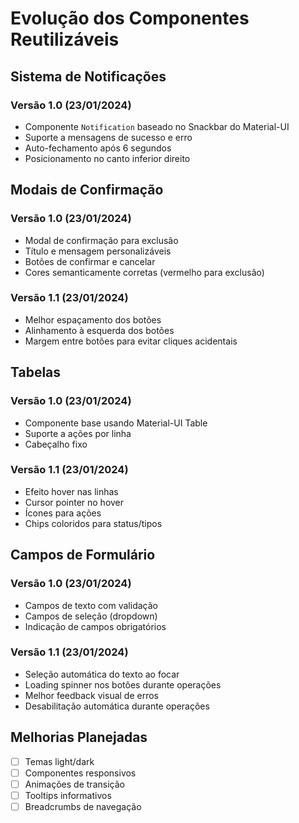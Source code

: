 # Evolução dos Componentes Reutilizáveis

## Sistema de Notificações

### Versão 1.0 (23/01/2024)
- Componente `Notification` baseado no Snackbar do Material-UI
- Suporte a mensagens de sucesso e erro
- Auto-fechamento após 6 segundos
- Posicionamento no canto inferior direito

## Modais de Confirmação

### Versão 1.0 (23/01/2024)
- Modal de confirmação para exclusão
- Título e mensagem personalizáveis
- Botões de confirmar e cancelar
- Cores semanticamente corretas (vermelho para exclusão)

### Versão 1.1 (23/01/2024)
- Melhor espaçamento dos botões
- Alinhamento à esquerda dos botões
- Margem entre botões para evitar cliques acidentais

## Tabelas

### Versão 1.0 (23/01/2024)
- Componente base usando Material-UI Table
- Suporte a ações por linha
- Cabeçalho fixo

### Versão 1.1 (23/01/2024)
- Efeito hover nas linhas
- Cursor pointer no hover
- Ícones para ações
- Chips coloridos para status/tipos

## Campos de Formulário

### Versão 1.0 (23/01/2024)
- Campos de texto com validação
- Campos de seleção (dropdown)
- Indicação de campos obrigatórios

### Versão 1.1 (23/01/2024)
- Seleção automática do texto ao focar
- Loading spinner nos botões durante operações
- Melhor feedback visual de erros
- Desabilitação automática durante operações

## Melhorias Planejadas
- [ ] Temas light/dark
- [ ] Componentes responsivos
- [ ] Animações de transição
- [ ] Tooltips informativos
- [ ] Breadcrumbs de navegação 